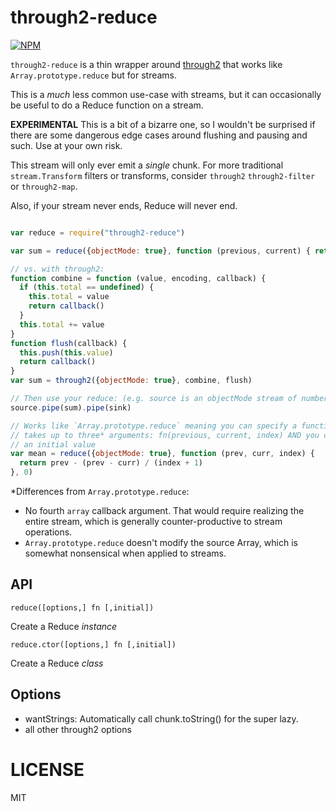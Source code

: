 through2-reduce
===============

[![NPM](https://nodei.co/npm/through2-reduce.png)](https://nodei.co/npm/through2-reduce/)

`through2-reduce` is a thin wrapper around [through2](http://npm.im/through2) that works like `Array.prototype.reduce` but for streams.

This is a *much* less common use-case with streams, but it can occasionally be useful to do a Reduce function on a stream.

**EXPERIMENTAL** This is a bit of a bizarre one, so I wouldn't be surprised if there are some dangerous edge cases around flushing and pausing and such. Use at your own risk.

This stream will only ever emit a *single* chunk. For more traditional `stream.Transform` filters or transforms, consider `through2` `through2-filter` or `through2-map`.

Also, if your stream never ends, Reduce will never end.

```js

var reduce = require("through2-reduce")

var sum = reduce({objectMode: true}, function (previous, current) { return previous + current })

// vs. with through2:
function combine = function (value, encoding, callback) {
  if (this.total == undefined) {
    this.total = value
    return callback()
  }
  this.total += value
}
function flush(callback) {
  this.push(this.value)
  return callback()
}
var sum = through2({objectMode: true}, combine, flush)

// Then use your reduce: (e.g. source is an objectMode stream of numbers)
source.pipe(sum).pipe(sink)

// Works like `Array.prototype.reduce` meaning you can specify a function that
// takes up to three* arguments: fn(previous, current, index) AND you can specify
// an initial value
var mean = reduce({objectMode: true}, function (prev, curr, index) {
  return prev - (prev - curr) / (index + 1)
}, 0)

```

*Differences from `Array.prototype.reduce`:
  * No fourth `array` callback argument. That would require realizing the entire stream, which is generally counter-productive to stream operations.
  * `Array.prototype.reduce` doesn't modify the source Array, which is somewhat nonsensical when applied to streams.

API
----

`reduce([options,] fn [,initial])`

Create a Reduce *instance*

`reduce.ctor([options,] fn [,initial])`

Create a Reduce *class*


Options
-------

  * wantStrings: Automatically call chunk.toString() for the super lazy.
  * all other through2 options

LICENSE
=======

MIT